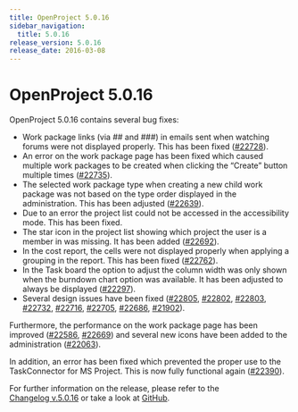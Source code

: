```yaml
---
title: OpenProject 5.0.16
sidebar_navigation:
  title: 5.0.16
release_version: 5.0.16
release_date: 2016-03-08
---
```


# OpenProject 5.0.16

OpenProject 5.0.16 contains several bug fixes:

- Work package links (via \#\# and \#\#\#) in emails sent when
  watching forums were not displayed properly. This has been fixed
  ([#22728](https://community.openproject.org/work_packages/22728)).
- An error on the work package page has been fixed which caused
  multiple work packages to be created when clicking the “Create”
  button multiple times
  ([#22735](https://community.openproject.org/work_packages/22735)).
- The selected work package type when creating a new child work
  package was not based on the type order displayed in the
  administration. This has been adjusted
  ([#22639](https://community.openproject.org/work_packages/22639)).
- Due to an error the project list could not be accessed in the
  accessibility mode. This has been fixed.
- The star icon in the project list showing which project the user is
  a member in was missing. It has been added
  ([#22692](https://community.openproject.org/work_packages/22692)).
- In the cost report, the cells were not displayed properly when
  applying a grouping in the report. This has been fixed
  ([#22762](https://community.openproject.org/work_packages/22762)).
- In the Task board the option to adjust the column width was only
  shown when the burndown chart option was available. It has been
  adjusted to always be displayed
  ([#22297](https://community.openproject.org/work_packages/22297)).
- Several design issues have been fixed
  ([#22805](https://community.openproject.org/work_packages/22805),
  [#22802](https://community.openproject.org/work_packages/22802),
  [#22803](https://community.openproject.org/work_packages/22803),
  [#22732](https://community.openproject.org/work_packages/22732),
  [#22716](https://community.openproject.org/work_packages/22716),
  [#22705](https://community.openproject.org/work_packages/22705),
  [#22686](https://community.openproject.org/work_packages/22686),
  [#21902](https://community.openproject.org/work_packages/21902)).

Furthermore, the performance on the work package page has been improved
([#22586](https://community.openproject.org/work_packages/22586),
[#22669](https://community.openproject.org/work_packages/22669))
and several new icons have been added to the administration
([#22063](https://community.openproject.org/work_packages/22063)).

In addition, an error has been fixed which prevented the proper use to
the TaskConnector for MS Project.
This is now fully functional again
([#22390](https://community.openproject.org/work_packages/22390)).

For further information on the release, please refer to the  
[Changelog v.5.0.16](https://community.openproject.org/versions/804)
or take a look at
[GitHub](https://github.com/opf/openproject/tree/v5.0.16).
